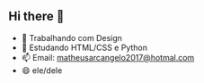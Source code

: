 ## Hi there 👋

- 🔭 Trabalhando com Design 
- 🌱 Estudando HTML/CSS e Python 
- 📫 Email: matheusarcangelo2017@hotmal.com
- 😄 ele/dele 
